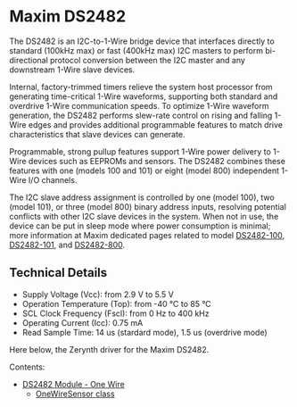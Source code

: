 # Maxim DS2482

The DS2482 is an I2C-to-1-Wire bridge device that interfaces directly to standard (100kHz max) or fast (400kHz max) I2C masters to perform bi-directional protocol conversion between the I2C master and any downstream 1-Wire slave devices.

Internal, factory-trimmed timers relieve the system host processor from generating time-critical 1-Wire waveforms, supporting both standard and overdrive 1-Wire communication speeds. To optimize 1-Wire waveform generation, the DS2482 performs slew-rate control on rising and falling 1-Wire edges and provides additional programmable features to match drive characteristics that slave devices can generate.

Programmable, strong pullup features support 1-Wire power delivery to 1-Wire devices such as EEPROMs and sensors. The DS2482 combines these features with one (models 100 and 101) or eight (model 800) independent 1-Wire I/O channels.

The I2C slave address assignment is controlled by one (model 100), two (model 101), or three (model 800) binary address inputs, resolving potential conflicts with other I2C slave devices in the system. When not in use, the device can be put in sleep mode where power consumption is minimal; more information at Maxim dedicated pages related to model [DS2482-100](https://www.maximintegrated.com/en/products/interface/controllers-expanders/DS2482-100.html), [DS2482-101](https://www.maximintegrated.com/en/products/interface/controllers-expanders/DS2482-101.html), and [DS2482-800](https://www.maximintegrated.com/en/products/interface/controllers-expanders/DS2482-800.html).

## Technical Details


* Supply Voltage (Vcc): from 2.9 V to 5.5 V
* Operation Temperature (Top): from -40 °C to 85 °C
* SCL Clock Frequency (Fscl): from 0 Hz to 400 kHz
* Operating Current (Icc): 0.75 mA
* Read Sample Time: 14 us (stardard mode), 1.5 us (overdrive mode)

Here below, the Zerynth driver for the Maxim DS2482.


Contents:

-   [DS2482 Module - One Wire](/latest/reference/libs/maxim/ds2482/docs/ds2482/)
    -   [OneWireSensor class](/latest/reference/libs/maxim/ds2482/docs/ds2482/#onewiresensor-class)
<!--stackedit_data:
eyJoaXN0b3J5IjpbNTI1MDk5NTA5XX0=
-->